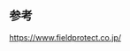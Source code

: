 ## 参考

<a href="https://www.fieldprotect.co.jp/" target="_blank">https://www.fieldprotect.co.jp/</a>

